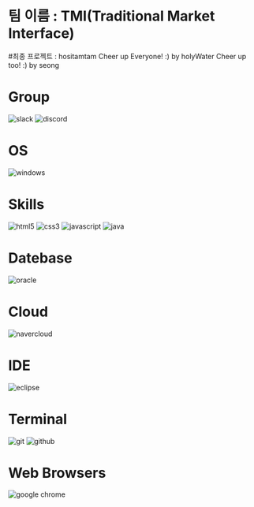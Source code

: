 # 팀 이름 : TMI(Traditional Market Interface)
#최종 프로젝트 : hositamtam
Cheer up Everyone! :) by holyWater
Cheer up too! :) by seong

# Group
![slack](https://img.shields.io/badge/Slack-4A154B?style=for-the-badge&logo=slack&logoColor=white)
![discord](https://img.shields.io/badge/Discord-7289DA?style=for-the-badge&logo=discord&logoColor=white)

# OS
![windows](https://img.shields.io/badge/Windows-0078D6?style=for-the-badge&logo=windows&logoColor=white)

# Skills
![html5](https://img.shields.io/badge/HTML5-E34F26?style=for-the-badge&logo=html5&logoColor=white)
![css3](https://img.shields.io/badge/CSS3-1572B6?style=for-the-badge&logo=css3&logoColor=white)
![javascript](https://img.shields.io/badge/JSS-F7DF1E?style=for-the-badge&logo=JSS&logoColor=white)
![java](https://img.shields.io/badge/Java-ED8B00?style=for-the-badge&logo=openjdk&logoColor=white)

# Datebase
![oracle](https://img.shields.io/badge/Oracle-F80000?style=for-the-badge&logo=Oracle&logoColor=white)

# Cloud
![navercloud](https://img.shields.io/badge/Navercloud-00FF00?style=flat-squre&logo=Navercloud&logoColor=black)

# IDE
![eclipse](https://img.shields.io/badge/Eclipse-2C2255?style=for-the-badge&logo=eclipse&logoColor=white)

# Terminal
![git](https://img.shields.io/badge/GIT-E44C30?style=for-the-badge&logo=git&logoColor=white)
![github](htttps://img.shields.io/badge/GITHUB-FF8C00?style=flat-squre&logo=GitHub&logoColor=black)

# Web Browsers
![google chrome](https://img.shields.io/badge/Google_chrome-4285F4?style=for-the-badge&logo=Google-chrome&logoColor=white)

